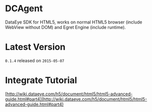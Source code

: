 # DCAgent

DataEye SDK for HTML5, works on normal HTML5 browser (include WebView without DOM) and Egret Engine (include runtime).

# Latest Version

`0.1.4` released on `2015-05-07`

# Integrate Tutorial

[http://wiki.dataeye.com/h5/document/html5/html5-advanced-guide.html#part4](http://wiki.dataeye.com/h5/document/html5/html5-advanced-guide.html#part4)
